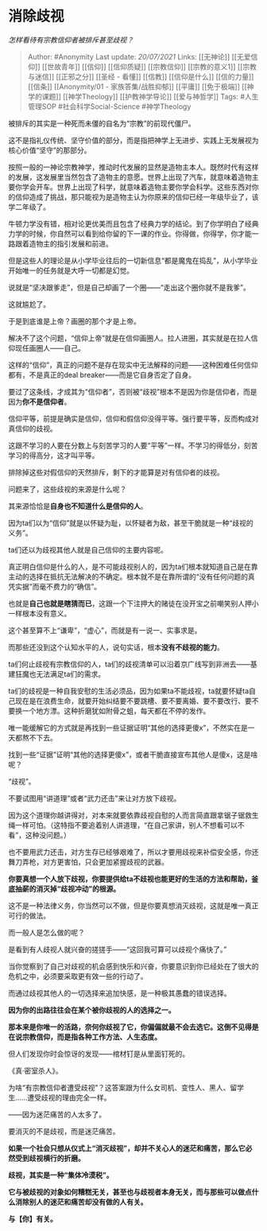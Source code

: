 # 消除歧视
*怎样看待有宗教信仰者被排斥甚至歧视？*

> Author: #Anonymity 
Last update: *20/07/2021* 
Links: [[无神论]] [[无爱信仰]] [[世故青年]] [[信仰]] [[信仰质疑]] [[宗教信仰]] [[宗教的意义1]] [[宗教与迷信]] [[正邪之分]] [[圣经 - 看懂]] [[信教]] [[信仰是什么]] [[信的力量]] [[信条]] [[Anonymity/01 - 家族答集/战胜抑郁]] [[平庸]] [[免于极端]] [[神学的课题]] [[神学Theology]] [[护教神学导论]] [[爱与神哲学]] 
Tags: #人生管理SOP #社会科学Social-Science #神学Theology 
  

被排斥的其实是一种死而未僵的自名为“宗教”的前现代僵尸。

这不是指礼仪传统、坚守价值的部分，而是指把神学上无进步、实践上无发展视为核心价值“坚守”的那部分。

按照一般的一神论宗教神学，推动时代发展的显然是造物主本人。既然时代有这样的发展，这发展里当然包含了造物主的意愿。世界上出现了汽车，就意味着造物主要你学会开车。世界上出现了科学，就意味着造物主要你学会科学。这些东西对你的信仰造成了挑战，那只能视为是造物主认为你原来的信仰已经一年级毕业了，该学二年级了。

牛顿力学没有错，相对论更优美而且包含了经典力学的结论。到了你学明白了经典力学的时候，你自然可以看到给你留的下一课的作业。你得做，你得学，你才能一路跟着造物主的指引发展和前进。

但是这些人的理论是从小学毕业往后的一切新信息“都是魔鬼在捣乱”，从小学毕业开始唯一的任务就是大呼一切都是幻觉。

说就是“坚决跟爹走”，但是自己却画了一个圈——“走出这个圈你就不是我爹”。

这就尴尬了。

于是到底谁是上帝？画圈的那个才是上帝。

解决不了这个问题，“信仰上帝”就是在信仰画圈人。拉人进圈，其实就是在拉人信仰现任画圈人——自己。

这样的“信仰”，真正的问题不是存在现实中无法解释的问题——这种困难任何信仰都有，不是真正的deal breaker——而是它自身否定了自身。

要过了这条线，才成其为“信仰者”，否则被“歧视”根本不是因为你是信仰者，而是因为**你不是信仰者**。

信仰平等，前提是确实是信仰，信仰和假信仰没得平等。强行要平等，反而构成对真信仰的歧视。

这跟不学习的人要在分数上与刻苦学习的人要“平等”一样。不学习的得低分，刻苦学习的得高分，这才叫平等。

排除掉这些对假信仰的天然排斥，剩下的才能算是对有信仰者的歧视。

问题来了，这些歧视的来源是什么呢？

其来源恰恰是**自身也不知道什么是信仰的人**。

因为ta们以为“信仰”就是以怀疑为耻，以怀疑者为敌，甚至干脆就是一种“歧视的义务”。

ta们还以为歧视其他人就是自己信仰的主要内容呢。

真正明白信仰是什么的人，是不可能歧视别人的，因为ta们根本就知道自己是在靠主动的选择在抵抗无法解决的不确定。根本就不是在靠所谓的“没有任何问题的真凭实据”而毫不费力的“确信”。

也就是**自己也就是瞎猜而已**，这跟一个下注押大的赌徒在没开宝之前嘲笑别人押小一样根本没有意义。

这个甚至算不上“谦卑”，“虚心”，而就是有一说一、实事求是。

而那些还没到这个认知水平的人，说句实话，根本**没有不歧视的能力**。

ta们何止歧视有宗教信仰的人，ta们的歧视清单可以沿着京广线写到非洲去——基建狂魔也无法满足ta们的需求。

ta们的歧视是一种自我安慰的生活必须品，因为如果ta不能歧视，ta就要怀疑ta自己现在是在浪费生命，就要开始纠结要不要跳槽、要不要离婚、要不要改行、要不要换一个地方漂。这种折磨犹如附骨之蛆，每天都在不停的发作。

唯一能缓解它的方式就是再找到一些证据证明“其他的选择更傻x”，不然实在是一天都熬不下去。

找到一些“证据”证明“其他的选择更傻x”，或者干脆直接宣布其他人是傻x，这是啥呢？

“歧视”。

  

不要试图用“讲道理”或者“武力还击”来让对方放下歧视。

因为这个道理你越讲得对，对本来就要依靠歧视自慰的人而言简直跟拿锯子锯救生绳一样可怕。（这特指不要追着别人讲道理，“在自己家讲，别人不想看可以不看”，这种没问题。）

也不要用武力还击，对方生存已经够艰难了，所以才要用歧视来补偿安全感，你还舞刀弄枪，对方更害怕，只会更加紧握歧视的武器。

**你要真想一个人放下歧视，你要提供给ta不歧视也能更好的生活的方法和帮助，釜底抽薪的消灭掉“歧视冲动”的根源。**

这不是一种法律义务，你当然可以不做，但是你要真想消灭歧视，这就是唯一真正可行的做法。

而一般人是怎么做的呢？

是看到有人歧视人就兴奋的搓搓手——“这回我可算可以歧视个痛快了。”

当你觉察到了自己对歧视的机会感到快乐和兴奋，你要意识到你已经处在了很大的危机之中，必须要采取更有效一些的行动了。

而通过歧视其他人的一切选择来追加快感，是一种极其愚蠢的错误选择。

**因为你的出路往往会在某个被你歧视的人的选择之一。**

**那本来是你唯一的活路，奈何你歧视了它，你偏偏就最不会去选它。这倒不见得是在说宗教信仰，而是指各种工作方法、人生态度。**

但人们发现你时会惊讶的发现——棺材钉是从里面钉死的。

《真·密室杀人》。

  

为啥“有宗教信仰者遭受歧视”？这答案跟为什么女司机、变性人、黑人、留学生……遭受歧视的理由完全一样。

——因为迷茫痛苦的人太多了。

要消灭的不是歧视，而是迷茫痛苦。

**如果一个社会只想从仪式上“消灭歧视”，却并不关心人的迷茫和痛苦，那么它必然受到歧视横行的折磨。**

**歧视，其实是一种“集体冷漠税”。**

**它与被歧视的对象如何糟糕无关，甚至也与歧视者本身无关，而与那些可以做点什么消除别人的迷茫和痛苦却没有做的人有关。**

**与【你】有关。**